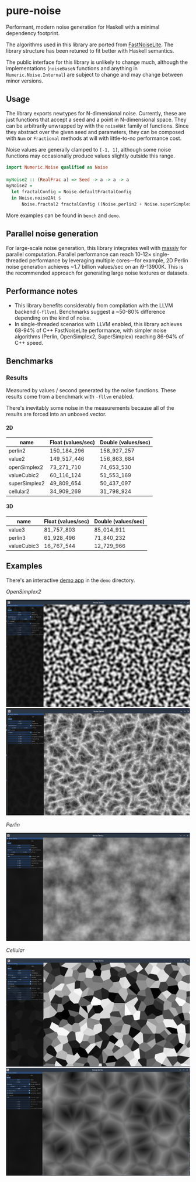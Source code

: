 # pure-noise

Performant, modern noise generation for Haskell with a minimal dependency footprint.

The algorithms used in this library are ported from [FastNoiseLite](https://github.com/Auburn/FastNoiseLite). The library structure has been retuned to fit better with Haskell semantics.

The public interface for this library is unlikely to change much, although the implementations (`noiseBaseN` functions and anything in `Numeric.Noise.Internal`) are subject to change and may change between minor versions.

## Usage

The library exports newtypes for N-dimensional noise. Currently, these are just functions that accept a seed and a point in N-dimensional space. They can be arbitrarily unwrapped by with the `noiseNAt` family of functions. Since they abstract over the given seed and parameters, they can be composed with `Num` or `Fractional` methods at will with little-to-no performance cost.

Noise values are generally clamped to `[-1, 1]`, although some noise functions may occasionally produce values slightly outside this range.

```haskell
import Numeric.Noise qualified as Noise

myNoise2 :: (RealFrac a) => Seed -> a -> a -> a
myNoise2 =
  let fractalConfig = Noise.defaultFractalConfig
  in Noise.noise2At $
      Noise.fractal2 fractalConfig ((Noise.perlin2 + Noise.superSimplex2) / 2)
```

More examples can be found in `bench` and `demo`.

## Parallel noise generation

For large-scale noise generation, this library integrates well with [massiv](https://hackage.haskell.org/package/massiv) for parallel computation. Parallel performance can reach 10-12× single-threaded performance by leveraging multiple cores—for example, 2D Perlin noise generation achieves ~1.7 billion values/sec on an i9-13900K. This is the recommended approach for generating large noise textures or datasets.

## Performance notes

- This library benefits considerably from compilation with the LLVM backend (`-fllvm`). Benchmarks suggest a ~50-80% difference depending on the kind of noise.
- In single-threaded scenarios with LLVM enabled, this library achieves 68-94% of C++ FastNoiseLite performance, with simpler noise algorithms (Perlin, OpenSimplex2, SuperSimplex) reaching 86-94% of C++ speed.

## Benchmarks

### Results

Measured by values / second generated by the noise functions. These results come from a benchmark with `-fllvm` enabled.

There's inevitably some noise in the measurements because all of the results are forced into an unboxed vector.

#### 2D

| name          | Float (values/sec) | Double (values/sec) |
| ------------- | ------------------ | ------------------- |
| perlin2       | 150_184_296        | 158_927_257         |
| value2        | 149_517_446        | 156_863_684         |
| openSimplex2  | 73_271_710         | 74_653_530          |
| valueCubic2   | 60_116_124         | 51_553_169          |
| superSimplex2 | 49_809_654         | 50_437_097          |
| cellular2     | 34_909_269         | 31_798_924          |

#### 3D

| name        | Float (values/sec) | Double (values/sec) |
| ----------- | ------------------ | ------------------- |
| value3      | 81_757_803         | 85_014_911          |
| perlin3     | 61_928_496         | 71_840_232          |
| valueCubic3 | 16_767_544         | 12_729_966          |

## Examples

There's an interactive [demo app](https://github.com/jtnuttall/pure-noise/tree/main/demo) in the `demo` directory.

_OpenSimplex2_

![OpenSimplex2](https://raw.githubusercontent.com/jtnuttall/pure-noise/main/demo/images/opensimplex.png)
![OpenSimplex2 ridged](https://raw.githubusercontent.com/jtnuttall/pure-noise/main/demo/images/opensimplex-ridged.png)

_Perlin_

![Perlin fBm](https://raw.githubusercontent.com/jtnuttall/pure-noise/main/demo/images/perlin-fbm.png)

_Cellular_

![value](https://raw.githubusercontent.com/jtnuttall/pure-noise/main/demo/images/cell-value.png)
![distance2add](https://raw.githubusercontent.com/jtnuttall/pure-noise/main/demo/images/cell-d2.png)
